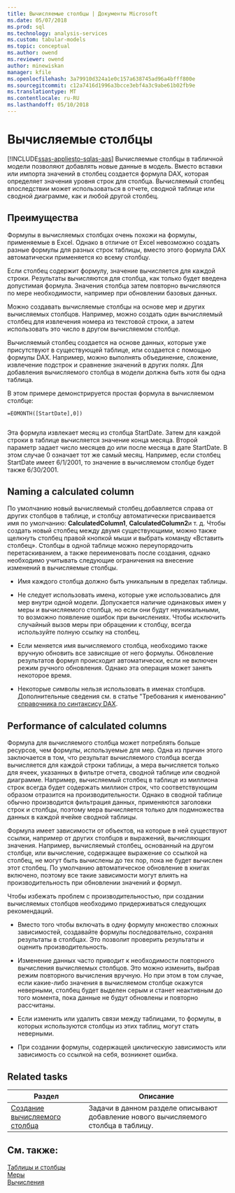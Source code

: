 ```yaml
---
title: Вычисляемые столбцы | Документы Microsoft
ms.date: 05/07/2018
ms.prod: sql
ms.technology: analysis-services
ms.custom: tabular-models
ms.topic: conceptual
ms.author: owend
ms.reviewer: owend
author: minewiskan
manager: kfile
ms.openlocfilehash: 3a79910d324a1e0c157a638745ad96a4bfff800e
ms.sourcegitcommit: c12a7416d1996a3bcce3ebf4a3c9abe61b02fb9e
ms.translationtype: MT
ms.contentlocale: ru-RU
ms.lasthandoff: 05/10/2018
---
```

# <a name="calculated-columns"></a>Вычисляемые столбцы
[!INCLUDE[ssas-appliesto-sqlas-aas](../../includes/ssas-appliesto-sqlas-aas.md)]
  Вычисляемые столбцы в табличной модели позволяют добавлять новые данные в модель. Вместо вставки или импорта значений в столбец создается формула DAX, которая определяет значения уровня строк для столбца. Вычисляемый столбец впоследствии может использоваться в отчете, сводной таблице или сводной диаграмме, как и любой другой столбец.  
 
  
  
##  <a name="bkmk_understanding"></a> Преимущества  
 Формулы в вычисляемых столбцах очень похожи на формулы, применяемые в Excel. Однако в отличие от Excel невозможно создать разные формулы для разных строк таблицы, вместо этого формула DAX автоматически применяется ко всему столбцу.  
  
 Если столбец содержит формулу, значение вычисляется для каждой строки. Результаты вычисляются для столбца, как только будет введена допустимая формула. Значения столбца затем повторно вычисляются по мере необходимости, например при обновлении базовых данных.  
  
 Можно создавать вычисляемые столбцы на основе мер и других вычисляемых столбцов. Например, можно создать один вычисляемый столбец для извлечения номера из текстовой строки, а затем использовать это число в другом вычисляемом столбце.  
  
 Вычисляемый столбец создается на основе данных, которые уже присутствуют в существующей таблице, или создается с помощью формулы DAX. Например, можно выполнять объединение, сложение, извлечение подстрок и сравнение значений в других полях. Для добавления вычисляемого столбца в модели должна быть хотя бы одна таблица.  
  
 В этом примере демонстрируется простая формула в вычисляемом столбце:  
  
```  
=EOMONTH([StartDate],0])  
  
```  
  
 Эта формула извлекает месяц из столбца StartDate. Затем для каждой строки в таблице вычисляется значение конца месяца. Второй параметр задает число месяцев до или после месяца в дате StartDate. В этом случае 0 означает тот же самый месяц. Например, если столбец StartDate имеет 6/1/2001, то значение в вычисляемом столбце будет также 6/30/2001.  
  
##  <a name="bkmk_naming"></a> Naming a calculated column  
 По умолчанию новый вычисляемый столбец добавляется справа от других столбцов в таблице, и столбцу автоматически присваивается имя по умолчанию: **CalculatedColumn1**, **CalculatedColumn2**и т. д. Чтобы создать новый столбец между двумя существующими, можно также щелкнуть столбец правой кнопкой мыши и выбрать команду «Вставить столбец». Столбцы в одной таблице можно переупорядочить перетаскиванием, а также переименовать после создания, однако необходимо учитывать следующие ограничения на внесение изменений в вычисляемые столбцы.  
  
-   Имя каждого столбца должно быть уникальным в пределах таблицы.  
  
-   Не следует использовать имена, которые уже использовались для мер внутри одной модели. Допускается наличие одинаковых имен у меры и вычисляемого столбца, но если они будут неуникальными, то возможно появление ошибок при вычислениях. Чтобы исключить случайный вызов меры при обращении к столбцу, всегда используйте полную ссылку на столбец.  
  
-   Если меняется имя вычисляемого столбца, необходимо также вручную обновить все зависящие от него формулы. Обновление результатов формул происходит автоматически, если не включен режим ручного обновления. Однако эта операция может занять некоторое время.  
  
-   Некоторые символы нельзя использовать в именах столбцов. Дополнительные сведения см. в статье "Требования к именованию" [справочника по синтаксису DAX](http://msdn.microsoft.com/en-us/098630f4-7d1d-467e-976c-99b2279430d5).  
  
##  <a name="bkmk_perf"></a> Performance of calculated columns  
 Формула для вычисляемого столбца может потреблять больше ресурсов, чем формулы, используемые для мер. Одна из причин этого заключается в том, что результат вычисляемого столбца всегда вычисляется для каждой строки таблицы, а мера вычисляется только для ячеек, указанных в фильтре отчета, сводной таблице или сводной диаграмме. Например, вычисляемый столбец в таблице из миллиона строк всегда будет содержать миллион строк, что соответствующим образом отразится на производительности. Однако в сводной таблице обычно производится фильтрация данных, применяются заголовки строк и столбцы, поэтому мера вычисляется только для подмножества данных в каждой ячейке сводной таблицы.  
  
 Формула имеет зависимости от объектов, на которые в ней существуют ссылки, например от других столбцов и выражений, вычисляющих значения. Например, вычисляемый столбец, основанный на другом столбце, или вычисление, содержащее выражение со ссылкой на столбец, не могут быть вычислены до тех пор, пока не будет вычислен этот столбец. По умолчанию автоматическое обновление в книгах включено, поэтому все такие зависимости могут влиять на производительность при обновлении значений и формул.  
  
 Чтобы избежать проблем с производительностью, при создании вычисляемых столбцов необходимо придерживаться следующих рекомендаций.  
  
-   Вместо того чтобы включать в одну формулу множество сложных зависимостей, создавайте формулы последовательно, сохраняя результаты в столбцах. Это позволит проверить результаты и оценить производительность.  
  
-   Изменение данных часто приводит к необходимости повторного вычисления вычисляемых столбцов. Это можно изменить, выбрав режим повторного вычисления вручную. Но при этом в том случае, если какие-либо значения в вычисляемом столбце окажутся неверными, столбец будет выделен серым и станет неактивным до того момента, пока данные не будут обновлены и повторно рассчитаны.  
  
-   Если изменить или удалить связи между таблицами, то формулы, в которых используются столбцы из этих таблиц, могут стать неверными.  
  
-   При создании формулы, содержащей циклическую зависимость или зависимость со ссылкой на себя, возникнет ошибка.  
  
##  <a name="bkmk_rel_tasks"></a> Related tasks  
  
|Раздел|Описание|  
|-----------|-----------------|  
|[Создание вычисляемого столбца](../../analysis-services/tabular-models/ssas-calculated-columns-create-a-calculated-column.md)|Задачи в данном разделе описывают добавление нового вычисляемого столбца в таблицу.|  
  
## <a name="see-also"></a>См. также:  
 [Таблицы и столбцы](../../analysis-services/tabular-models/tables-and-columns-ssas-tabular.md)   
 [Меры](../../analysis-services/tabular-models/measures-ssas-tabular.md)   
 [Вычисления](../../analysis-services/tabular-models/calculations-ssas-tabular.md)  
  
  
